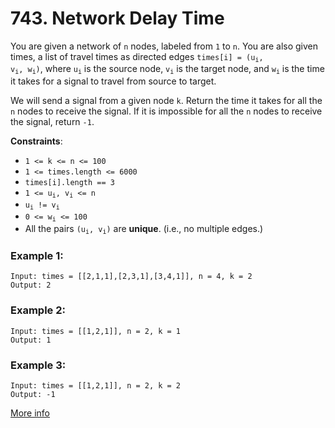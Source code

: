 # 743. Network Delay Time

You are given a network of `n` nodes, labeled from `1` to `n`. You are also given times, a list of travel times as directed edges <code>times[i] = (u<sub>i</sub>, v<sub>i</sub>, w<sub>i</sub>)</code>, where <code>u<sub>i</sub></code> is the source node, <code>v<sub>i</sub></code> is the target node, and <code>w<sub>i</sub></code> is the time it takes for a signal to travel from source to target.

We will send a signal from a given node `k`. Return the time it takes for all the `n` nodes to receive the signal. If it is impossible for all the `n` nodes to receive the signal, return `-1`.

**Constraints**:
- `1 <= k <= n <= 100`
- `1 <= times.length <= 6000`
- `times[i].length == 3`
- <code>1 <= u<sub>i</sub>, v<sub>i</sub> <= n</code>
- <code>u<sub>i</sub> != v<sub>i</sub></code>
- <code>0 <= w<sub>i</sub> <= 100</code>
- All the pairs <code>(u<sub>i</sub>, v<sub>i</sub>)</code> are **unique**. (i.e., no multiple edges.)

### Example 1:
```
Input: times = [[2,1,1],[2,3,1],[3,4,1]], n = 4, k = 2
Output: 2
```

### Example 2:
```
Input: times = [[1,2,1]], n = 2, k = 1
Output: 1
```

### Example 3:
```
Input: times = [[1,2,1]], n = 2, k = 2
Output: -1
```

[More info](https://leetcode.com/problems/network-delay-time/)
